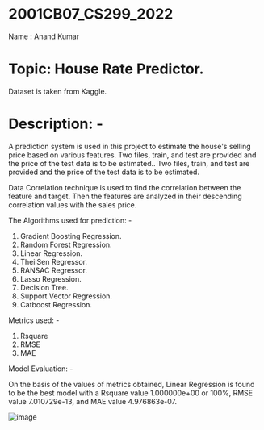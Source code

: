 # 2001CB07_CS299_2022
 Name : Anand Kumar

# Topic: House Rate Predictor.

Dataset is taken from Kaggle.

# Description: - 
A prediction system is used in this project to estimate the house's selling price based on various features. Two files, train, and test are provided and the price of the test data is to be estimated.. Two files, train, and test are provided and the price of the test data is to be estimated.

Data Correlation technique is used to find the correlation between the feature and target. Then the features are analyzed in their descending correlation values with the sales price.

The Algorithms used for prediction: -

1. Gradient Boosting Regression.
2. Random Forest Regression.
3. Linear Regression.
4. TheilSen Regressor.
5. RANSAC Regressor.
6. Lasso Regression.
7. Decision Tree.
8. Support Vector Regression.
9. Catboost Regression.

Metrics used: -
1. Rsquare
2. RMSE
3. MAE

Model Evaluation: - 
 
On the basis of the values of metrics obtained, Linear Regression is found to be the best model with a Rsquare value 1.000000e+00 or 100%, RMSE value 7.010729e-13, and MAE value 4.976863e-07.

![image](https://user-images.githubusercontent.com/89066810/214826021-3f8a35c8-978d-4829-bccb-021c1eb65b68.png)

